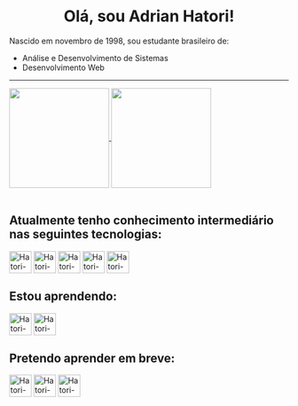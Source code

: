 <h1 align="center">Olá, sou Adrian Hatori!</h1>
<p>
    Nascido em novembro de 1998, sou estudante brasileiro de:<br>
    <ul>
        <li>Análise e Desenvolvimento de Sistemas</li>
        <li>Desenvolvimento Web</li>
    </ul>
</p>
<hr>

<a href="#" align="center">
    <img height="180em" align="center" src="https://github-readme-stats.vercel.app/api?username=adrianhatori&show_icons=true&theme=dracula&count_private=true&include_all_commits=true" />
    <img height="180em" align="center" src="https://github-readme-stats.vercel.app/api/top-langs/?username=adrianhatori&layout=compact&langs_count=16&theme=dracula" />
</a>
<br><br>

<h2>Atualmente tenho conhecimento intermediário nas seguintes tecnologias:</h2>
<!--HTML, CSS, BS, JS, MySQL-->
<div style="display: inline_block">
    <img align="center" alt="Hatori-HTML5" height="40" width="40" src="https://cdn.jsdelivr.net/gh/devicons/devicon/icons/html5/html5-original.svg" />
    <img align="center" alt="Hatori-CSS3" height="40" width="40" src="https://cdn.jsdelivr.net/gh/devicons/devicon/icons/css3/css3-original.svg" />
    <img align="center" alt="Hatori-BS5" height="40" width="40" src="https://cdn.jsdelivr.net/gh/devicons/devicon/icons/bootstrap/bootstrap-original.svg" />
    <img align="center" alt="Hatori-JS" height="40" width="40" src="https://cdn.jsdelivr.net/gh/devicons/devicon/icons/javascript/javascript-original.svg" />
    <img align="center" alt="Hatori-MySQL" height="40" width="40" src="https://cdn.jsdelivr.net/gh/devicons/devicon/icons/mysql/mysql-original.svg" />
</div>

<h2>Estou aprendendo:</h2>
<!--PHP, Python-->
<div style="display: inline_block">
    <img align="center" alt="Hatori-PHP" height="40" width="40" src="https://cdn.jsdelivr.net/gh/devicons/devicon/icons/php/php-original.svg" />
    <img align="center" alt="Hatori-Python" height="40" width="40" src="https://cdn.jsdelivr.net/gh/devicons/devicon/icons/python/python-original.svg" />
</div>

<h2>Pretendo aprender em breve:</h2>
<!--React, Angular, TS-->
<div style="display: inline_block">
    <img align="center" alt="Hatori-React" height="40" width="40" src="https://cdn.jsdelivr.net/gh/devicons/devicon/icons/react/react-original.svg" />
    <img align="center" alt="Hatori-React" height="40" width="40" src="https://cdn.jsdelivr.net/gh/devicons/devicon/icons/angularjs/angularjs-original.svg" />
    <img align="center" alt="Hatori-React" height="40" width="40" src="https://cdn.jsdelivr.net/gh/devicons/devicon/icons/typescript/typescript-original.svg" />


</div>
